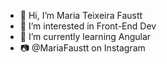 - 👋 Hi, I’m Maria Teixeira Faustt
- 👀 I’m interested in Front-End Dev              
- 🌱 I’m currently learning Angular  
- 📷 @MariaFaustt on Instagram          
   
<!---
MariaLTN/MariaLTN is a ✨ special ✨ repository because its `README.md` (this file) appears on your GitHub profile.
You can click the Preview link to take a look at your changes.
--->
